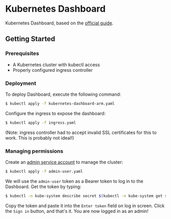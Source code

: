 # Kubernetes Dashboard

Kubernetes Dashboard, based on the [official guide](https://github.com/kubernetes/dashboard).

## Getting Started

### Prerequisites
- A Kubernetes cluster with kubectl access
- Properly configured ingress controller

### Deployment
To deploy Dashboard, execute the following command:

```sh
$ kubectl apply -f kubernetes-dashboard-arm.yaml
```

Configure the ingress to expose the dashboard:

```sh
$ kubectl apply -f ingress.yaml
```

(Note: ingress controller had to accept invalid SSL certificates for this to work. This is probably not ideal!)

### Managing permissions

Create an [admin service account](https://github.com/kubernetes/dashboard/wiki/Creating-sample-user) to manage the cluster:

```sh
$ kubectl apply -f admin-user.yaml
```

We will use the `admin-user` token as a Bearer token to log in to the Dashboard. Get the token by typing:

```sh
$ kubectl -n kube-system describe secret $(kubectl -n kube-system get secret | grep admin-user | awk '{print $1}')
```

Copy the token and paste it into the `Enter token` field on log in screen. Click the `Sign in` button, and that's it. You are now logged in as an admin!
